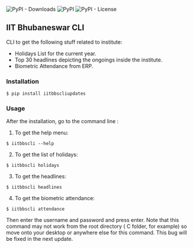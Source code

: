 ![PyPI - Downloads](https://img.shields.io/pypi/dm/iitbbscliupdates.svg) ![PyPI](https://img.shields.io/pypi/v/iitbbscliupdates.svg) ![PyPI - License](https://img.shields.io/pypi/l/iitbbscliupdates.svg)
## IIT Bhubaneswar CLI
CLI to get the following stuff related to institute:
* Holidays List for the current year.
* Top 30 headlines depicting the ongoings inside the institute.
* Biometric Attendance from ERP.

### Installation
```
$ pip install iitbbscliupdates
```
### Usage
After the installation, go to the command line :
1. To get the help menu: 
```
$ iitbbscli --help
```
2. To get the list of holidays:
```
$ iitbbscli holidays
```
3. To get the headlines:
```
$ iitbbscli headlines
```
4. To get the biometric attendance:
```
$ iitbbscli attendance
```
Then enter the username and password and press enter. Note that this command may not work from the root directory ( C folder, for example) so move onto your desktop or anywhere else for this command. This bug will be fixed in the next update.